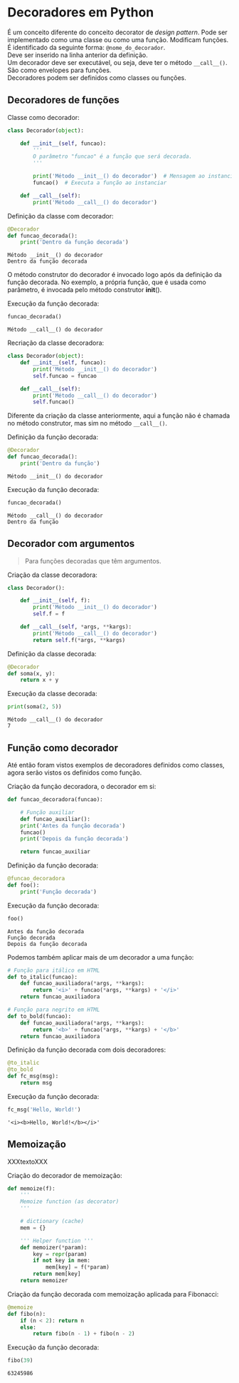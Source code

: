 # Decoradores em Python

É um conceito diferente do conceito decorator de *design pattern*. Pode ser
implementado como uma classe ou como uma função. Modificam funções.  
É identificado da seguinte forma: `@nome_do_decorador`.  
Deve ser inserido na linha anterior da definição.  
Um decorador deve ser executável, ou seja, deve ter o método `__call__()`.  
São como envelopes para funções.  
Decoradores podem ser definidos como classes ou funções.

## Decoradores de funções

Classe como decorador:

``` python
class Decorador(object):

    def __init__(self, funcao):
        '''        
        O parâmetro "funcao" é a função que será decorada.
        '''

        print('Método __init__() do decorador')  # Mensagem ao instanciar
        funcao()  # Executa a função ao instanciar

    def __call__(self):    
        print('Método __call__() do decorador')
```

Definição da classe com decorador:

``` python
@Decorador
def funcao_decorada():
    print('Dentro da função decorada')
```

``` console
Método __init__() do decorador
Dentro da função decorada
```

O método construtor do decorador é invocado logo após da definição da
função decorada. No exemplo, a própria função, que é usada como
parâmetro, é invocada pelo método construtor __init__().

Execução da função decorada:

``` python
funcao_decorada()
```

``` console
Método __call__() do decorador
```

Recriação da classe decoradora:

``` python
class Decorador(object):
    def __init__(self, funcao):
        print('Método __init__() do decorador')
        self.funcao = funcao

    def __call__(self):        
        print('Método __call__() do decorador')
        self.funcao()
```

Diferente da criação da classe anteriormente, aqui a função não é
chamada no método construtor, mas sim no método `__call__()`.

Definição da função decorada:

``` python
@Decorador
def funcao_decorada():
    print('Dentro da função')
```

``` console
Método __init__() do decorador
```

Execução da função decorada:

``` python
funcao_decorada()
```

``` console
Método __call__() do decorador
Dentro da função
```

## Decorador com argumentos

> Para funções decoradas que têm argumentos.

Criação da classe decoradora:

``` python
class Decorador():

    def __init__(self, f):
        print('Método __init__() do decorador')
        self.f = f

    def __call__(self, *args, **kargs):        
        print('Método __call__() do decorador')
        return self.f(*args, **kargs)
```

Definição da classe decorada:

``` python
@Decorador
def soma(x, y):
    return x + y
```

Execução da classe decorada:

``` python
print(soma(2, 5))
```

``` console
Método __call__() do decorador
7
```

## Função como decorador

Até então foram vistos exemplos de decoradores definidos como classes, agora
serão vistos os definidos como função.  
   
Criação da função decoradora, o decorador em si:

``` python
def funcao_decoradora(funcao):

    # Função auxiliar
    def funcao_auxiliar():
    print('Antes da função decorada')
    funcao()
    print('Depois da função decorada')

    return funcao_auxiliar
```

Definição da função decorada:

``` python
@funcao_decoradora
def foo():
    print('Função decorada')
```

Execução da função decorada:

``` python
foo() 
```

``` console
Antes da função decorada
Função decorada
Depois da função decorada
```

Podemos também aplicar mais de um decorador a uma função:

``` python
# Função para itálico em HTML
def to_italic(funcao):
    def funcao_auxiliadora(*args, **kargs):
        return '<i>' + funcao(*args, **kargs) + '</i>'
    return funcao_auxiliadora

# Função para negrito em HTML
def to_bold(funcao):
    def funcao_auxiliadora(*args, **kargs):
        return '<b>' + funcao(*args, **kargs) + '</b>'
    return funcao_auxiliadora
```

Definição da função decorada com dois decoradores:

``` python
@to_italic
@to_bold
def fc_msg(msg):
    return msg
```

Execução da função decorada:

``` python
fc_msg('Hello, World!')
```

``` console
'<i><b>Hello, World!</b></i>'
```

## Memoização

XXXtextoXXX

Criação do decorador de memoização:

``` python
def memoize(f):
    '''
    Memoize function (as decorator)
    '''

    # dictionary (cache)
    mem = {}

    ''' Helper function '''
    def memoizer(*param):
        key = repr(param)
        if not key in mem:
            mem[key] = f(*param)
        return mem[key]
    return memoizer
```

Criação da função decorada com memoização aplicada para Fibonacci:

``` python
@memoize
def fibo(n):
    if (n < 2): return n
    else:
        return fibo(n - 1) + fibo(n - 2)
```

Execução da função decorada:

``` python
fibo(39)
```

``` console
63245986
```
